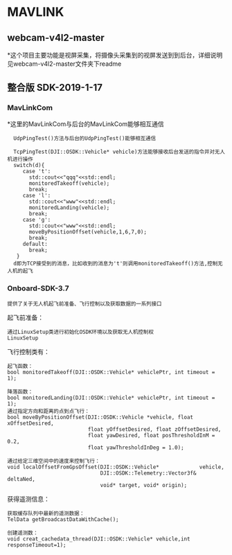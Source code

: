 ﻿# MAVLINK

## webcam-v4l2-master

*这个项目主要功能是视屏采集，将摄像头采集到的视屏发送到到后台，详细说明见webcam-v4l2-master文件夹下readme


## 整合版 SDK-2019-1-17

### MavLinkCom

*这里的MavLinkCom与后台的MavLinkCom能够相互通信

```
  UdpPingTest()方法与后台的UdpPingTest()能够相互通信
  
  TcpPingTest(DJI::OSDK::Vehicle* vehicle)方法能够接收后台发送的指令并对无人机进行操作
  switch(d){
     case 't':
       std::cout<<"qqq"<<std::endl;
       monitoredTakeoff(vehicle);
       break;
     case 'l':
       std::cout<<"www"<<std::endl;
       monitoredLanding(vehicle);
       break;
     case 'g':
       std::cout<<"www"<<std::endl;
       moveByPositionOffset(vehicle,1,6,7,0);
       break;
     default:
       break;
   }
  d即为TCP接受到的消息，比如收到的消息为't'则调用monitoredTakeoff()方法,控制无人机的起飞
```

### Onboard-SDK-3.7
```
提供了关于无人机起飞前准备、飞行控制以及获取数据的一系列接口
```

起飞前准备：
```
通过LinuxSetup类进行初始化OSDK环境以及获取无人机控制权
LinuxSetup
```

飞行控制类有：
```
起飞函数：
bool monitoredTakeoff(DJI::OSDK::Vehicle* vehiclePtr, int timeout = 1);

降落函数：
bool monitoredLanding(DJI::OSDK::Vehicle* vehiclePtr, int timeout = 1);
通过指定方向和距离的点到点飞行：
bool moveByPositionOffset(DJI::OSDK::Vehicle *vehicle, float xOffsetDesired,
                          float yOffsetDesired, float zOffsetDesired,
                          float yawDesired, float posThresholdInM = 0.2,
                          float yawThresholdInDeg = 1.0);
                          
通过给定三维空间中的速度来控制飞行：
void localOffsetFromGpsOffset(DJI::OSDK::Vehicle*             vehicle,
                              DJI::OSDK::Telemetry::Vector3f& deltaNed,
                              void* target, void* origin);
```
获得遥测信息：
```
获取缓存队列中最新的遥测数据：
TelData getBroadcastDataWithCache();

创建遥测数：
void creat_cachedata_thread(DJI::OSDK::Vehicle* vehicle,int responseTimeout=1);
```


